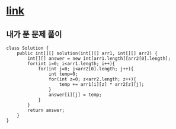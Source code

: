 # [link](https://school.programmers.co.kr/learn/courses/30/lessons/12949)


## 내가 푼 문제 풀이

```
class Solution {
    public int[][] solution(int[][] arr1, int[][] arr2) {
        int[][] answer = new int[arr1.length][arr2[0].length];
        for(int i=0; i<arr1.length; i++){
            for(int j=0; j<arr2[0].length; j++){
                int temp=0;
                for(int z=0; z<arr2.length; z++){
                    temp += arr1[i][z] * arr2[z][j];
                }
                answer[i][j] = temp;
            }
        }
        return answer;
    }
}
```